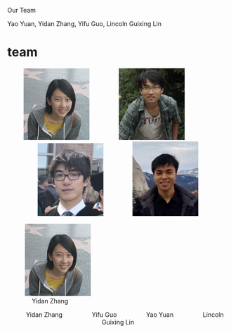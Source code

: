 Our Team

Yao Yuan, Yidan Zhang, Yifu Guo, Lincoln Guixing Lin


# team

<p align="center">
  <img src="images/yidanzhang.png" width="150"/>
  &nbsp &nbsp &nbsp &nbsp &nbsp &nbsp &nbsp &nbsp
  <img src="images/yifuguo.png" width="150"/>
  &nbsp &nbsp &nbsp &nbsp &nbsp &nbsp &nbsp &nbsp
  <img src="images/yaoyuan.png" width="150"/>
  &nbsp &nbsp &nbsp &nbsp &nbsp &nbsp &nbsp &nbsp
  <img src="images/guixinglin.png" width="150"/>
    <figure>
      <img src="images/yidanzhang.png" alt="yidanzhang" width="150"/>
    <figcaption>&nbsp &nbsp Yidan Zhang</figcaption>
  </figure>
</p>
<div style="text-align:center">
  &nbsp &nbsp &nbsp &nbsp
  Yidan Zhang
  &nbsp &nbsp &nbsp &nbsp &nbsp &nbsp &nbsp &nbsp
  Yifu Guo
  &nbsp &nbsp &nbsp &nbsp &nbsp &nbsp &nbsp &nbsp
  Yao Yuan
  &nbsp &nbsp &nbsp &nbsp &nbsp &nbsp &nbsp &nbsp
  Lincoln Guixing Lin
</div>
